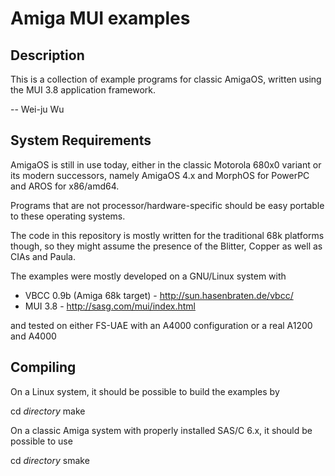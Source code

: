 # Amiga MUI examples

## Description

This is a collection of example programs for classic AmigaOS, written using
the MUI 3.8 application framework.

-- Wei-ju Wu

## System Requirements

AmigaOS is still in use today, either in the classic Motorola 680x0 variant
or its modern successors, namely AmigaOS 4.x and MorphOS for PowerPC and
AROS for x86/amd64.

Programs that are not processor/hardware-specific should be easy portable
to these operating systems.

The code in this repository is mostly written for the traditional 68k platforms
though, so they might assume the presence of the Blitter, Copper as well as
CIAs and Paula.

The examples were mostly developed on a GNU/Linux system with

  * VBCC 0.9b (Amiga 68k target) - http://sun.hasenbraten.de/vbcc/
  * MUI 3.8 - http://sasg.com/mui/index.html

and tested on either FS-UAE with an A4000 configuration or a real A1200 and A4000

## Compiling

On a Linux system, it should be possible to build the examples by

cd <i>directory</i>
make

On a classic Amiga system with properly installed SAS/C 6.x, it should be
possible to use

cd <i>directory</i>
smake

